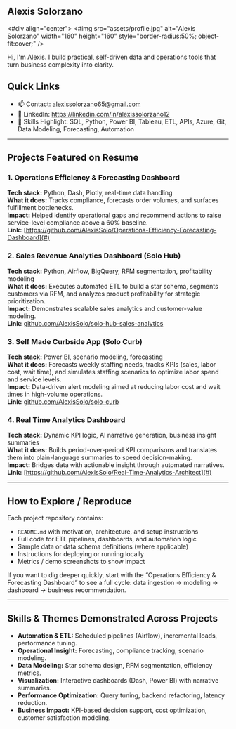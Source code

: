 ## Alexis Solorzano

<#div align="center">
  <#img src="assets/profile.jpg" alt="Alexis Solorzano" width="160" height="160" style="border-radius:50%; object-fit:cover;" />
  <p style="margin-top:8px;">Hi, I'm Alexis. I build practical, self-driven data and operations tools that turn business complexity into clarity.</p>
</div>

## Quick Links
 
- 📫 Contact: alexissolorzano65@gmail.com  
- 🔗 LinkedIn: https://linkedin.com/in/alexissolorzano12  
- 🧠 Skills Highlight: SQL, Python, Power BI, Tableau, ETL, APIs, Azure, Git, Data Modeling, Forecasting, Automation  

---

## Projects Featured on Resume

### 1. Operations Efficiency & Forecasting Dashboard  
**Tech stack:** Python, Dash, Plotly, real-time data handling  
**What it does:** Tracks compliance, forecasts order volumes, and surfaces fulfillment bottlenecks.  
**Impact:** Helped identify operational gaps and recommend actions to raise service-level compliance above a 60% baseline.  
**Link:** [https://github.com/AlexisSolo/Operations-Efficiency-Forecasting-Dashboard](#)

### 2. Sales Revenue Analytics Dashboard (Solo Hub)  
**Tech stack:** Python, Airflow, BigQuery, RFM segmentation, profitability modeling  
**What it does:** Executes automated ETL to build a star schema, segments customers via RFM, and analyzes product profitability for strategic prioritization.  
**Impact:** Demonstrates scalable sales analytics and customer-value modeling.  
**Link:** [github.com/AlexisSolo/solo-hub-sales-analytics](#)

### 3. Self Made Curbside App (Solo Curb)  
**Tech stack:** Power BI, scenario modeling, forecasting  
**What it does:** Forecasts weekly staffing needs, tracks KPIs (sales, labor cost, wait time), and simulates staffing scenarios to optimize labor spend and service levels.  
**Impact:** Data-driven alert modeling aimed at reducing labor cost and wait times in high-volume operations.  
**Link:** [github.com/AlexisSolo/solo-curb](#)

### 4. Real Time Analytics Dashboard  
**Tech stack:** Dynamic KPI logic, AI narrative generation, business insight summaries  
**What it does:** Builds period-over-period KPI comparisons and translates them into plain-language summaries to speed decision-making.  
**Impact:** Bridges data with actionable insight through automated narratives.  
**Link:** [https://github.com/AlexisSolo/Real-Time-Analytics-Architect](#)

---

## How to Explore / Reproduce

Each project repository contains:
- `README.md` with motivation, architecture, and setup instructions  
- Full code for ETL pipelines, dashboards, and automation logic  
- Sample data or data schema definitions (where applicable)  
- Instructions for deploying or running locally  
- Metrics / demo screenshots to show impact  

If you want to dig deeper quickly, start with the “Operations Efficiency & Forecasting Dashboard” to see a full cycle: data ingestion → modeling → dashboard → business recommendation.

---

## Skills & Themes Demonstrated Across Projects
- **Automation & ETL:** Scheduled pipelines (Airflow), incremental loads, performance tuning.  
- **Operational Insight:** Forecasting, compliance tracking, scenario modeling.  
- **Data Modeling:** Star schema design, RFM segmentation, efficiency metrics.  
- **Visualization:** Interactive dashboards (Dash, Power BI) with narrative summaries.  
- **Performance Optimization:** Query tuning, backend refactoring, latency reduction.  
- **Business Impact:** KPI-based decision support, cost optimization, customer satisfaction modeling.

